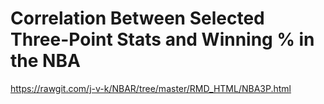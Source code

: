 # Correlation Between Selected Three-Point Stats and Winning % in the NBA
 https://rawgit.com/j-v-k/NBAR/tree/master/RMD_HTML/NBA3P.html
